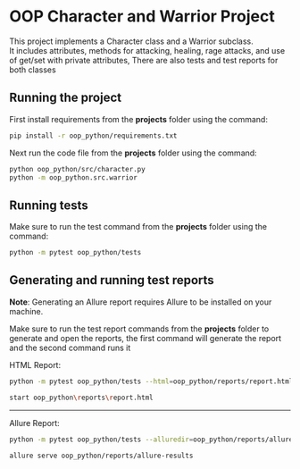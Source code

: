 # OOP Character and Warrior Project



This project implements a Character class and a Warrior subclass.  
It includes attributes, methods for attacking, healing, rage attacks, and
use of get/set with private attributes,
There are also tests and test reports for both classes


## Running the project
First install requirements from the **projects** folder using the command:
```bash
pip install -r oop_python/requirements.txt
```

Next run the code file from the **projects** folder using the command:
```bash
python oop_python/src/character.py
python -m oop_python.src.warrior
```

## Running tests

Make sure to run the test command from the **projects** folder using the command:
```bash
python -m pytest oop_python/tests
```

## Generating and running test reports 
**Note**: Generating an Allure report requires Allure to be installed on your machine.

Make sure to run the test report commands from the **projects** folder to generate and open the reports, the first 
command will generate the report and the second command runs it

HTML Report:
```bash 
python -m pytest oop_python/tests --html=oop_python/reports/report.html --self-contained-html

start oop_python\reports\report.html
```
---
Allure Report:
```bash 
python -m pytest oop_python/tests --alluredir=oop_python/reports/allure-results
 
allure serve oop_python/reports/allure-results
```


